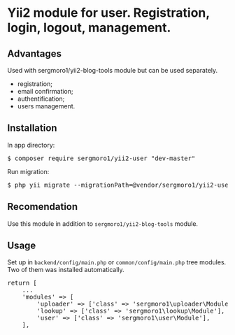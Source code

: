 <h1>Yii2 module for user. Registration, login, logout, management.</h1>

<h2>Advantages</h2>

Used with sergmoro1/yii2-blog-tools module but can be used separately.

<ul>
  <li>registration;</li>
  <li>email confirmation;</li>
  <li>authentification;</li>
  <li>users management.</li>
</ul>

<h2>Installation</h2>

In app directory:

<pre>
$ composer require sergmoro1/yii2-user "dev-master"
</pre>

Run migration:
<pre>
$ php yii migrate --migrationPath=@vendor/sergmoro1/yii2-user/src/migrations
</pre>

<h2>Recomendation</h2>

Use this module in addition to <code>sergmoro1/yii2-blog-tools</code> module.

<h2>Usage</h2>

Set up in <code>backend/config/main.php</code> or <code>common/config/main.php</code> tree modules. Two of them was installed automatically.

<pre>
return [
    ...
    'modules' => [
        'uploader' => ['class' => 'sergmoro1\uploader\Module'],
        'lookup' => ['class' => 'sergmoro1\lookup\Module'],
        'user' => ['class' => 'sergmoro1\user\Module'],
    ],
</pre>
